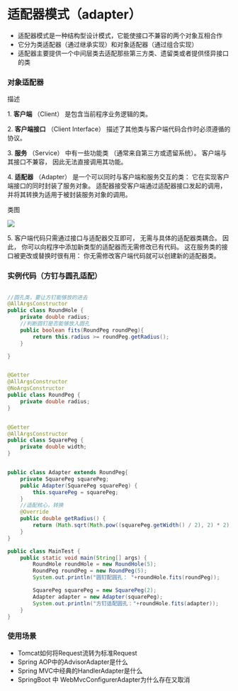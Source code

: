 # 适配器模式（adapter）

-   适配器模式是一种结构型设计模式，它能使接口不兼容的两个对象互相合作
-   它分为类适配器（通过继承实现）和对象适配器（通过组合实现）
-   适配器主要提供一个中间层类去适配那些第三方类、遗留类或者提供怪异接口的类

### 对象适配器

描述

1\.  **客户端** （Client） 是包含当前程序业务逻辑的类。

2\.  **客户端接口** （Client Interface） 描述了其他类与客户端代码合作时必须遵循的协议。

3\.  **服务** （Service） 中有一些功能类 （通常来自第三方或遗留系统）。 客户端与其接口不兼容， 因此无法直接调用其功能。

4\.  **适配器** （Adapter） 是一个可以同时与客户端和服务交互的类： 它在实现客户端接口的同时封装了服务对象。 适配器接受客户端通过适配器接口发起的调用， 并将其转换为适用于被封装服务对象的调用。

类图

![](https://notes-pic-cjs.oss-cn-chengdu.aliyuncs.com/obsidian/image_V1gdRy2qRb.png)

5\. 客户端代码只需通过接口与适配器交互即可， 无需与具体的适配器类耦合。 因此， 你可以向程序中添加新类型的适配器而无需修改已有代码。 这在服务类的接口被更改或替换时很有用： 你无需修改客户端代码就可以创建新的适配器类。

### 实例代码（方钉与圆孔适配）

```java

//圆孔类，要让方钉能够放的进去
@AllArgsConstructor
public class RoundHole {
    private double radius;
    //判断圆钉是否能够放入圆孔
    public boolean fits(RoundPeg roundPeg){
        return this.radius >= roundPeg.getRadius();
    }

}


@Getter
@AllArgsConstructor
@NoArgsConstructor
public class RoundPeg {
    private double radius;
}


@Getter
@AllArgsConstructor
public class SquarePeg {
    private double width;
}


public class Adapter extends RoundPeg{
    private SquarePeg squarePeg;
    public Adapter(SquarePeg squarePeg) {
        this.squarePeg = squarePeg;
    }
    //适配核心，转换
    @Override
    public double getRadius() {
        return (Math.sqrt(Math.pow((squarePeg.getWidth() / 2), 2) * 2));
    }
}

public class MainTest {
    public static void main(String[] args) {
        RoundHole roundHole = new RoundHole(5);
        RoundPeg roundPeg = new RoundPeg(5);
        System.out.println("圆钉配圆孔： "+roundHole.fits(roundPeg));

        SquarePeg squarePeg = new SquarePeg(2);
        Adapter adapter = new Adapter(squarePeg);
        System.out.println("方钉适配圆孔："+roundHole.fits(adapter));
    }
}

```

### 使用场景

-   Tomcat如何将Request流转为标准Request
-   Spring AOP中的AdvisorAdapter是什么
-   Spring MVC中经典的HandlerAdapter是什么
-   SpringBoot 中 WebMvcConfigurerAdapter为什么存在又取消

